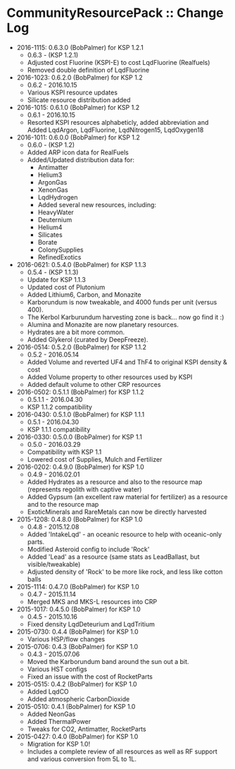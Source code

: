 # CommunityResourcePack :: Change Log

* 2016-1115: 0.6.3.0 (BobPalmer) for KSP 1.2.1
	+ 0.6.3 - (KSP 1.2.1)
	+ Adjusted cost Fluorine  (KSPI-E) to cost LqdFluorine (Realfuels)
	+ Removed double definition of LqdFluorine
* 2016-1023: 0.6.2.0 (BobPalmer) for KSP 1.2
	+ 0.6.2 - 2016.10.15
	+ Various KSPI resource updates
	+ Silicate resource distribution added
* 2016-1015: 0.6.1.0 (BobPalmer) for KSP 1.2
	+ 0.6.1 - 2016.10.15
	+ Resorted KSPI resources alphabeticly, added abbreviation and Added LqdArgon, LqdFluorine, LqdNitrogen15, LqdOxygen18
* 2016-1011: 0.6.0.0 (BobPalmer) for KSP 1.2
	+ 0.6.0 - (KSP 1.2)
	+ Added ARP icon data for RealFuels
	+ Added/Updated distribution data for:
		- Antimatter
		- Helium3
		- ArgonGas
		- XenonGas
		- LqdHydrogen
		- Added several new resources, including:
		- HeavyWater
		- Deuternium
		- Helium4
		- Silicates
		- Borate
		- ColonySupplies
		- RefinedExotics
* 2016-0621: 0.5.4.0 (BobPalmer) for KSP 1.1.3
	+ 0.5.4 - (KSP 1.1.3)
	+ Update for KSP 1.1.3
	+ Updated cost of Plutonium
	+ Added Lithium6, Carbon, and Monazite
	+ Karborundum is now tweakable, and 4000 funds per unit (versus 400).
	+ The Kerbol Karburundum harvesting zone is back... now go find it :)
	+ Alumina and Monazite are now planetary resources.
	+ Hydrates are a bit more common.
	+ Added Glykerol (curated by DeepFreeze).
* 2016-0514: 0.5.2.0 (BobPalmer) for KSP 1.1.2
	+ 0.5.2 - 2016.05.14
	+ Added Volume and reverted UF4 and ThF4 to original KSPI density & cost
	+ Added Volume property to other resources used by KSPI
	+ Added default volume to other CRP resources
* 2016-0502: 0.5.1.1 (BobPalmer) for KSP 1.1.2
	+ 0.5.1.1 - 2016.04.30
	+ KSP 1.1.2 compatibility
* 2016-0430: 0.5.1.0 (BobPalmer) for KSP 1.1.1
	+ 0.5.1 - 2016.04.30
	+ KSP 1.1.1 compatibility
* 2016-0330: 0.5.0.0 (BobPalmer) for KSP 1.1
	+ 0.5.0 - 2016.03.29
	+ Compatibility with KSP 1.1
	+ Lowered cost of Supplies, Mulch and Fertilizer
* 2016-0202: 0.4.9.0 (BobPalmer) for KSP 1.0
	+ 0.4.9 - 2016.02.01
	+ Added Hydrates as a resource and also to the resource map (represents regolith with captive water)
	+ Added Gypsum (an excellent raw material for fertilizer) as a resource and to the resource map
	+ ExoticMinerals and RareMetals can now be directly harvested
* 2015-1208: 0.4.8.0 (BobPalmer) for KSP 1.0
	+ 0.4.8 - 2015.12.08
	+ Added 'IntakeLqd' - an oceanic resource to help with oceanic-only parts.
	+ Modified Asteroid config to include 'Rock'
	+ Added 'Lead' as a resource (same stats as LeadBallast, but visible/tweakable)
	+ Adjusted density of 'Rock' to be more like rock, and less like cotton balls
* 2015-1114: 0.4.7.0 (BobPalmer) for KSP 1.0
	+ 0.4.7 - 2015.11.14
	+ Merged MKS and MKS-L resources into CRP
* 2015-1017: 0.4.5.0 (BobPalmer) for KSP 1.0
	+ 0.4.5 - 2015.10.16
	+ Fixed density LqdDeteurium and LqdTritium
* 2015-0730: 0.4.4 (BobPalmer) for KSP 1.0
	+ Various HSP/flow changes
* 2015-0706: 0.4.3 (BobPalmer) for KSP 1.0
	+ 0.4.3 - 2015.07.06
	+ Moved the Karborundum band around the sun out a bit.
	+ Various HST configs
	+ Fixed an issue with the cost of RocketParts
* 2015-0515: 0.4.2 (BobPalmer) for KSP 1.0
	+ Added LqdCO
	+ Added atmospheric CarbonDioxide
* 2015-0510: 0.4.1 (BobPalmer) for KSP 1.0
	+ Added NeonGas
	+ Added ThermalPower
	+ Tweaks for CO2, Antimatter, RocketParts
* 2015-0427: 0.4.0 (BobPalmer) for KSP 1.0
	+ Migration for KSP 1.0!
	+ Includes a complete review of all resources as well as RF support and various conversion from 5L to 1L.
